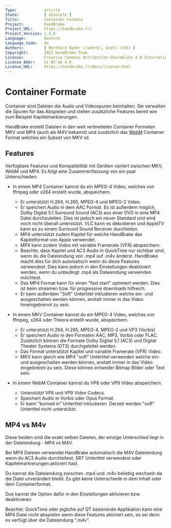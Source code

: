 ```yaml
---
Type:            article
State:           [ obsolete ]
Title:           Container Formate
Project:         HandBrake
Project_URL:     https://handbrake.fr/
Project_Version: 1.3.0
Language:        Deutsch
Language_Code:   de
Authors:         [ Bernhard Rader (raderb), Scott (s55) ]
Copyright:       2022 HandBrake Team
License:         Creative Commons Attribution-ShareAlike 4.0 International
License_Abbr:    CC BY-SA 4.0
License_URL:     https://handbrake.fr/docs/license.html
---
```


Container Formate
=================
Container sind Dateien die Audio und Videospuren beinhalten. Sie verwalten die Spuren für das Abspielen und stellen zusätzliche Features bereit wie zum Beispiel Kapitelmarkierungen.

HandBrake erstellt Dateien in den weit verbreiteten Container Formaten MKV und MP4 (auch als M4V bekannt) und zusätzlich das [WebM](https://www.webmproject.org/) Container Format welches ein Subset von MKV ist.

## Features
Verfügbare Features und Kompatibilität mit Geräten variiert zwischen MKV, WebM und MP4. Es folgt eine Zusammenfassung von ein paar Unterschieden:

- In einem MP4 Container kannst du ein MPEG-4 Video, welches von ffmpeg oder x264 erstellt wurde, abspeichern.
  - Er unterstützt H.264, H.265, MPEG-4 und MPEG-2 Video.
  - Er speichert Audio in dem AAC Format. Es ist außerdem mögich, Dolby Digital 5.1 Surround Sound (AC3) aus einer DVD in eine MP4 Datei durchzuleiten. Dies ist jedoch ein neuer Standard und wird noch nicht überall unterstützt. VLC kann es dekodieren und AppleTV kann es zu einem Surround Sound Receiver durchleiten.
  - MP4 unterstützt zudem Kapitel für welche HandBrake das Kapitelformat von Apple verwendet.
  - MP4 kann zudem Video mit variable Framerate (VFR) abspeichern.
  - Beachte, dass Kapitel und AC3 Audio in QuickTime nur sichtbar sind, wenn du die Dateiendung von .mp4 auf .m4v änderst. HandBrake macht dies für dich automatisch wenn du diese Features verwendest. Dies kann jedoch in den Einstellungen deaktiviert werden, wenn du unbedingt .mp4 als Dateiendung verwenden möchtest.
  - Das MP4 Format kann für einen "fast start" optimiert werden. Dies ist beim streamen bzw. für progressive downloads hilfreich.
  - Er kann außerdem "Soft" Untertitel inkludieren welche ein- und ausgeschalten werden können, anstatt immer in das Video hineingebrennt zu sein.

- In einem MKV Container kannst du ein MPEG-4 Video, welches von ffmpeg, x264 oder Theora erstellt wurde, abspeichern.
  - Er unterstützt H.264, H.265, MPEG-4, MPEG-2 und VP3 (Vorbis)
  - Er speichert Audio in den Formaten AAC, MP3, Vorbis oder FLAC. Zusätzlich können die Formate Dolby Digital 5.1 (AC3) und Digital Theater Systems (DTS) durchgeleitet werden.
  - Das Format unterstützt Kapitel und variable Framerate (VFR) Video.
  - MKV kann gleich wie MP4 "soft" Untertitel verwenden welche ein- und ausgeschalten werden können, anstatt immer in das Video eingebrennt zu sein. Diese können entweder Bitmap Bilder oder Text sein.

- In einem WebM Container kannst du VP8 oder VP9 Video abspeichern.
  - Unterstützt VP8 und VP9 Video Codecs.
  - Speichert Audio in Vorbis oder Opus Format.
  - Er kann "burned in" Untertitel inkludieren. Derzeit werden "soft" Untertitel nicht unterstützt.

## MP4 vs M4v

Diese beiden sind die exakt selben Dateien, der einzige Unterschied liegt in der Dateiendung - MP4 vs M4V.

Bei MP4 Dateien verwendet HandBrake automatisch die M4V Dateiendung wenn du AC3 Audio durchleitest, SRT Untertitel verwendest oder Kapitelmarkierungen aktiviert hast.

Du kannst die Dateiendung zwischen .mp4 und .m4v beliebig wechseln da die Datei unverändert bleibt. Es gibt keine Unterschiede in dem Inhalt oder dem Containerformat.

Due kannst die Option dafür in den Einstellungen aktivieren bzw. deaktivieren.

Beachte: QuickTime oder jegliche auf QT basierende Applikation kann eine MP4 Datei nicht abspielen wenn diese Features aktiviert sein, es sei denn es verfügt über die Dateiendung ".m4v".
